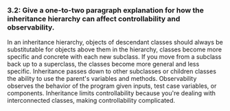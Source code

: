 ### 3.2: Give a one-to-two paragraph explanation for how the inheritance hierarchy can affect controllability and observability.

In an inheritance hierarchy, objects of descendant classes should always be substitutable for objects above them in the hierarchy, classes become more specific and concrete with each new subclass. If you move from a subclass back up to a superclass, the classes become more general and less specific. Inheritance passes down to other subclasses or children classes the ability to use the parent's variables and methods.
Observability observes the behavior of the program given inputs, test case variables, or components. Inheritance limits controllability because you're dealing with interconnected classes, making controllability complicated.
